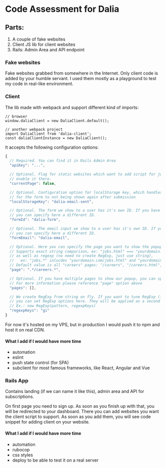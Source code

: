 # Code Assessment for Dalia

## Parts:

1. A couple of fake websites
2. Client JS lib for client websites
3. Rails: Admin Area and API endpoint

### Fake websites

Fake websites grabbed from somewhere in the Internet. Only client code is added by your humble servant.
I used them mostly as a playground to test my code in real-like environment.

### Client

The lib made with webpack and support different kind of imports:

```
// browser
window.daliaClient = new DaliaClient.default();

// another webpack project
import DaliaClient from 'dalia-client';
const daliaClientInstance = new DaliaClient();
```

It accepts the following configuration options:

```js
{
  // Required. You can find it in Rails Admin Area
  "apiKey": "...",

  // Optional. Flag for static websites which want to add script for just one page and immediately
  // enable it there.
  "currentPage": false,

  // Optional. Configuration option for localStorage key, which handles check
  // for the form to not being shown again after submission
  "localStorageKey": "dalia-email-sent",

  // Optional. The form we show to a user has it's own ID. If you have the same ID on your website,
  // you can specify here a different ID.
  "formId": "dalia-form",

  // Optional. The email input we show to a user has it's own ID. If you have the same ID on your website,
  // you can specify here a different ID.
  "formEmail": "dalia-email",

  // Optional. Here you can specify the page you want to show the popup.
  // Supports exact string comparison, ex: "jobs.html" === "yourdomain.com/jobs.html"
  // as well as regexp (no need to create RegExp, just use string),
  //   ex: "jobs.*" inlucdes "yourdomain.com/jobs.html" and "yourdomain.com/jobs.php"
  // Default value is all "careers" pages: "/careers", "/careers.html", "/careers.php"
  "page": ".*/careers.*",

  // Optional. If you have multiple pages to show our popup, you can specify it with this key via an array.
  // For more information please reference "page" option above
  "pages": [],

  // We create RegExp from string on fly. If you want to tune RegExp (for example, make it case sensitive),
  // you can set RegExp options here. They will be applied as a second argument to RegExp contructor.
  // Ex.: new RegExp(pattern, regexpKeys)
  "regexpKeys": "gi"
}
```

For now it's hosted on my VPS, but in production I would push it to npm and host it on real CDN.

#### What I add if I would have more time

- automation
- eslint
- push state control (for SPA)
- subclient for most famous frameworks, like React, Angular and Vue

### Rails App

Contains landing (if we can name it like this), admin area and API for subscriptions. 

On first page you need to sign up. As soon as you finish up with that, you will be redirected to your dashboard.
There you can add websites you want the client script to support. As soon as you add them, you will see code snippet
for adding client on your website.

#### What I add if I would have more time

- automation
- rubocop
- css styles
- deploy to be able to test it on a real server
